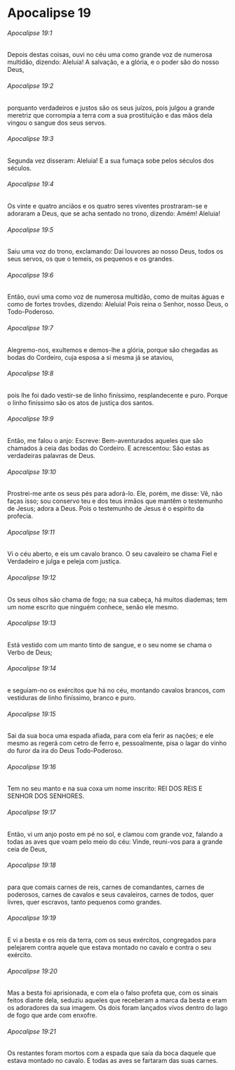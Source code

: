 # Apocalipse 19

###### Apocalipse 19:1

Depois destas coisas, ouvi no céu uma como grande voz de numerosa multidão, dizendo: Aleluia! A salvação, e a glória, e o poder são do nosso Deus,

###### Apocalipse 19:2

porquanto verdadeiros e justos são os seus juízos, pois julgou a grande meretriz que corrompia a terra com a sua prostituição e das mãos dela vingou o sangue dos seus servos.

###### Apocalipse 19:3

Segunda vez disseram: Aleluia! E a sua fumaça sobe pelos séculos dos séculos.

###### Apocalipse 19:4

Os vinte e quatro anciãos e os quatro seres viventes prostraram-se e adoraram a Deus, que se acha sentado no trono, dizendo: Amém! Aleluia!

###### Apocalipse 19:5

Saiu uma voz do trono, exclamando: Dai louvores ao nosso Deus, todos os seus servos, os que o temeis, os pequenos e os grandes.

###### Apocalipse 19:6

Então, ouvi uma como voz de numerosa multidão, como de muitas águas e como de fortes trovões, dizendo: Aleluia! Pois reina o Senhor, nosso Deus, o Todo-Poderoso.

###### Apocalipse 19:7

Alegremo-nos, exultemos e demos-lhe a glória, porque são chegadas as bodas do Cordeiro, cuja esposa a si mesma já se ataviou,

###### Apocalipse 19:8

pois lhe foi dado vestir-se de linho finíssimo, resplandecente e puro. Porque o linho finíssimo são os atos de justiça dos santos.

###### Apocalipse 19:9

Então, me falou o anjo: Escreve: Bem-aventurados aqueles que são chamados à ceia das bodas do Cordeiro. E acrescentou: São estas as verdadeiras palavras de Deus.

###### Apocalipse 19:10

Prostrei-me ante os seus pés para adorá-lo. Ele, porém, me disse: Vê, não faças isso; sou conservo teu e dos teus irmãos que mantêm o testemunho de Jesus; adora a Deus. Pois o testemunho de Jesus é o espírito da profecia.

###### Apocalipse 19:11

Vi o céu aberto, e eis um cavalo branco. O seu cavaleiro se chama Fiel e Verdadeiro e julga e peleja com justiça.

###### Apocalipse 19:12

Os seus olhos são chama de fogo; na sua cabeça, há muitos diademas; tem um nome escrito que ninguém conhece, senão ele mesmo.

###### Apocalipse 19:13

Está vestido com um manto tinto de sangue, e o seu nome se chama o Verbo de Deus;

###### Apocalipse 19:14

e seguiam-no os exércitos que há no céu, montando cavalos brancos, com vestiduras de linho finíssimo, branco e puro.

###### Apocalipse 19:15

Sai da sua boca uma espada afiada, para com ela ferir as nações; e ele mesmo as regerá com cetro de ferro e, pessoalmente, pisa o lagar do vinho do furor da ira do Deus Todo-Poderoso.

###### Apocalipse 19:16

Tem no seu manto e na sua coxa um nome inscrito: REI DOS REIS E SENHOR DOS SENHORES.

###### Apocalipse 19:17

Então, vi um anjo posto em pé no sol, e clamou com grande voz, falando a todas as aves que voam pelo meio do céu: Vinde, reuni-vos para a grande ceia de Deus,

###### Apocalipse 19:18

para que comais carnes de reis, carnes de comandantes, carnes de poderosos, carnes de cavalos e seus cavaleiros, carnes de todos, quer livres, quer escravos, tanto pequenos como grandes.

###### Apocalipse 19:19

E vi a besta e os reis da terra, com os seus exércitos, congregados para pelejarem contra aquele que estava montado no cavalo e contra o seu exército.

###### Apocalipse 19:20

Mas a besta foi aprisionada, e com ela o falso profeta que, com os sinais feitos diante dela, seduziu aqueles que receberam a marca da besta e eram os adoradores da sua imagem. Os dois foram lançados vivos dentro do lago de fogo que arde com enxofre.

###### Apocalipse 19:21

Os restantes foram mortos com a espada que saía da boca daquele que estava montado no cavalo. E todas as aves se fartaram das suas carnes.

